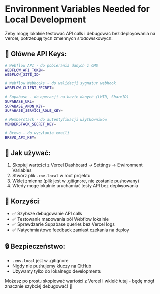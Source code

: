 # Environment Variables Needed for Local Development

Żeby mogę lokalnie testować API calls i debugować bez deployowania na Vercel, potrzebuję tych zmiennych środowiskowych:

## 🔑 **Główne API Keys:**

```bash
# Webflow API - do pobierania danych z CMS
WEBFLOW_API_TOKEN=
WEBFLOW_SITE_ID=

# Webflow Webhooks - do walidacji sygnatur webhook
WEBFLOW_CLIENT_SECRET=

# Supabase - do operacji na bazie danych (LMID, ShareID)
SUPABASE_URL=
SUPABASE_ANON_KEY=
SUPABASE_SERVICE_ROLE_KEY=

# Memberstack - do autentyfikacji użytkowników
MEMBERSTACK_SECRET_KEY=

# Brevo - do wysyłania emaili
BREVO_API_KEY=
```

## 📝 **Jak używać:**

1. Skopiuj wartości z Vercel Dashboard → Settings → Environment Variables
2. Stwórz plik `.env.local` w root projektu
3. Wklej zmienne (plik jest w .gitignore, nie zostanie pushowany)
4. Wtedy mogę lokalnie uruchamiać testy API bez deployowania

## 🚀 **Korzyści:**

- ✅ Szybsze debugowanie API calls
- ✅ Testowanie mapowania pól Webflow lokalnie  
- ✅ Sprawdzanie Supabase queries bez Vercel logs
- ✅ Natychmiastowe feedback zamiast czekania na deploy

## 🔒 **Bezpieczeństwo:**

- `.env.local` jest w .gitignore
- Nigdy nie pushujemy kluczy na GitHub
- Używamy tylko do lokalnego developmentu

Możesz po prostu skopiować wartości z Vercel i wkleić tutaj - będę mógł znacznie szybciej debugować! 🎯
